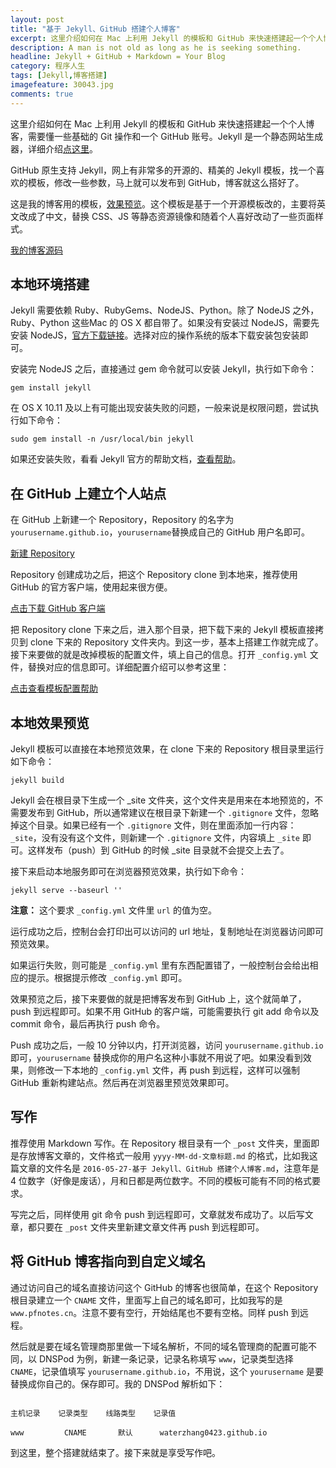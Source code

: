 ```yaml
---
layout: post
title: "基于 Jekyll、GitHub 搭建个人博客"
excerpt: 这里介绍如何在 Mac 上利用 Jekyll 的模板和 GitHub 来快速搭建起一个个人博客，需要懂一些基础的 Git 操作和一个 GitHub 账号。Jekyll 是一个静态网站生成器。GitHub 原生支持 Jekyll，网上有非常多的开源的、精美的 Jekyll 模板，找一个喜欢的模板，修改一些参数，马上就可以发布到 GitHub，博客就这么搭好了。GitHub 原生支持 Jekyll，网上有非常多的开源的、精美的 Jekyll 模板，找一个喜欢的模板，修改一些参数，马上就可以发布到 GitHub，博客就这么搭好了。
description: A man is not old as long as he is seeking something.
headline: Jekyll + GitHub + Markdown = Your Blog
category: 程序人生
tags: [Jekyll,博客搭建]
imagefeature: 30043.jpg
comments: true
---
```


这里介绍如何在 Mac 上利用 Jekyll 的模板和 GitHub 来快速搭建起一个个人博客，需要懂一些基础的 Git 操作和一个 GitHub 账号。Jekyll 是一个静态网站生成器，详细介绍[点这里](http://jekyllrb.com)。

GitHub 原生支持 Jekyll，网上有非常多的开源的、精美的 Jekyll 模板，找一个喜欢的模板，修改一些参数，马上就可以发布到 GitHub，博客就这么搭好了。

这是我的博客用的模板，[效果预览](http://www.pfnotes.cn)。这个模板是基于一个开源模板改的，主要将英文改成了中文，替换 CSS、JS 等静态资源镜像和随着个人喜好改动了一些页面样式。

[我的博客源码](https://github.com/waterzhang0423/waterzhang0423.github.io)

## 本地环境搭建

Jekyll 需要依赖 Ruby、RubyGems、NodeJS、Python。除了 NodeJS 之外，Ruby、Python 这些Mac 的 OS X 都自带了。如果没有安装过 NodeJS，需要先安装 NodeJS，[官方下载链接](https://nodejs.org/en/download/)。选择对应的操作系统的版本下载安装包安装即可。

安装完 NodeJS 之后，直接通过 gem 命令就可以安装 Jekyll，执行如下命令：

`gem install jekyll`

在 OS X 10.11 及以上有可能出现安装失败的问题，一般来说是权限问题，尝试执行如下命令：

`sudo gem install -n /usr/local/bin jekyll`

如果还安装失败，看看 Jekyll 官方的帮助文档，[查看帮助](https://jekyllrb.com/docs/troubleshooting/)。

## 在 GitHub 上建立个人站点

在 GitHub 上新建一个 Repository，Repository 的名字为 `yourusername.github.io`，`yourusername`替换成自己的 GitHub 用户名即可。

[新建 Repository](https://github.com/new)

Repository 创建成功之后，把这个 Repository clone 到本地来，推荐使用 GitHub 的官方客户端，使用起来很方便。

[点击下载  GitHub 客户端](https://desktop.github.com)

把 Repository clone 下来之后，进入那个目录，把下载下来的 Jekyll 模板直接拷贝到 clone 下来的 Repository 文件夹内。到这一步，基本上搭建工作就完成了。接下来要做的就是改掉模板的配置文件，填上自己的信息。打开 `_config.yml` 文件，替换对应的信息即可。详细配置介绍可以参考这里：

[点击查看模板配置帮助](https://github.com/hmfaysal/hmfaysal-omega-theme)

## 本地效果预览

Jekyll 模板可以直接在本地预览效果，在 clone 下来的 Repository 根目录里运行如下命令：

`jekyll build`

Jekyll 会在根目录下生成一个 _site 文件夹，这个文件夹是用来在本地预览的，不需要发布到 GitHub，所以通常建议在根目录下新建一个 `.gitignore` 文件，忽略掉这个目录。如果已经有一个 `.gitignore` 文件，则在里面添加一行内容：`_site`，没有没有这个文件，则新建一个 `.gitignore` 文件，内容填上 `_site` 即可。这样发布（push）到 GitHub 的时候 _site 目录就不会提交上去了。

接下来启动本地服务即可在浏览器预览效果，执行如下命令：

`jekyll serve --baseurl ''`

**注意：** 这个要求 `_config.yml` 文件里 `url` 的值为空。

运行成功之后，控制台会打印出可以访问的 url 地址，复制地址在浏览器访问即可预览效果。

如果运行失败，则可能是 `_config.yml` 里有东西配置错了，一般控制台会给出相应的提示。根据提示修改 `_config.yml` 即可。

效果预览之后，接下来要做的就是把博客发布到 GitHub 上，这个就简单了，push 到远程即可。如果不用 GitHub 的客户端，可能需要执行 git add 命令以及 commit 命令，最后再执行 push 命令。

Push 成功之后，一般 10 分钟以内，打开浏览器，访问 `yourusername.github.io` 即可，`yourusername` 替换成你的用户名这种小事就不用说了吧。如果没看到效果，则修改一下本地的 `_config.yml` 文件，再 push 到远程，这样可以强制 GitHub 重新构建站点。然后再在浏览器里预览效果即可。

## 写作

推荐使用 Markdown 写作。在 Repository 根目录有一个 `_post` 文件夹，里面即是存放博客文章的，文件格式一般用 `yyyy-MM-dd-文章标题.md` 的格式，比如我这篇文章的文件名是 `2016-05-27-基于 Jekyll、GitHub 搭建个人博客.md`，注意年是 4 位数字（好像是废话），月和日都是两位数字。不同的模板可能有不同的格式要求。

写完之后，同样使用 git 命令 push 到远程即可，文章就发布成功了。以后写文章，都只要在 `_post` 文件夹里新建文章文件再 push 到远程即可。

## 将 GitHub 博客指向到自定义域名

通过访问自己的域名直接访问这个 GitHub 的博客也很简单，在这个 Repository 根目录建立一个 `CNAME` 文件，里面写上自己的域名即可，比如我写的是 `www.pfnotes.cn`。注意不要有空行，开始结尾也不要有空格。同样 push 到远程。

然后就是要在域名管理商那里做一下域名解析，不同的域名管理商的配置可能不同，以 DNSPod 为例，新建一条记录，记录名称填写 `www`，记录类型选择 `CNAME`，记录值填写 `yourusername.github.io`，不用说，这个 `yourusername` 是要替换成你自己的。保存即可。我的 DNSPod 解析如下：

```

主机记录    记录类型    线路类型    记录值

www         CNAME       默认      waterzhang0423.github.io

```

到这里，整个搭建就结束了。接下来就是享受写作吧。